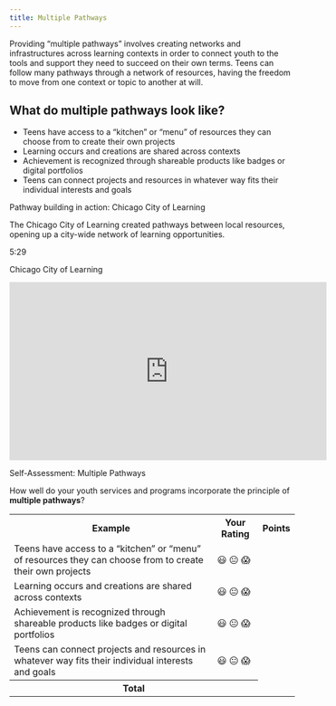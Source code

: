 ```yaml
---
title: Multiple Pathways
---
```


Providing “multiple pathways” involves creating networks and infrastructures across learning contexts in order to connect youth to the tools and support they need to succeed on their own terms. Teens can follow many pathways through a network of resources, having the freedom to move from one context or topic to another at will.

## What do multiple pathways look like? 
* Teens have access to a “kitchen” or “menu” of resources they can choose from to create their own projects
* Learning occurs and creations are shared across contexts
* Achievement is recognized through shareable products like badges or digital portfolios
* Teens can connect projects and resources in whatever way fits their individual interests and goals

<div class="case_study_box">
  <p class="box-title">Pathway building in action: Chicago City of Learning</p>
    <p>The Chicago City of Learning created pathways between local resources, opening up a city-wide network of learning opportunities. </p>
  <p class="videotime">5:29</p><p class="source">Chicago City of Learning</p>
<div class="video">
  <iframe width="560" height="315" src="https://www.youtube.com/embed/pleB8URTPKQ" frameborder="0" allow="autoplay; encrypted-media" allowfullscreen></iframe>
  </div>
</div>

<div class="reflection">
	<p>Self-Assessment: Multiple Pathways</p>
	<p>How well do your youth services and programs incorporate the principle of <b>multiple pathways</b>?</p>
	<table class="worksheet">
		<tr>
			<th>Example</th>
			<th>Your Rating</th>
			<th>Points</th>
		</tr>
		<tr>
			<td>Teens have access to a “kitchen” or “menu” of resources they can choose from to create their own projects</td>
			<td>😃 😐 😱</td>
			<td></td>
		</tr>
		<tr>
			<td>Learning occurs and creations are shared across contexts</td>
			<td>😃 😐 😱</td>
			<td></td>
		</tr>
		<tr>
			<td>Achievement is recognized through shareable products like badges or digital portfolios</td>
			<td>😃 😐 😱</td>
			<td></td>
		</tr>
		<tr>
			<td>Teens can connect projects and resources in whatever way fits their individual interests and goals</td>
			<td>😃 😐 😱</td>
			<td></td>
		</tr>
		<tr>
			<th colspan="2">Total</th>
			<td></td>
		</tr>
	</table>
</div>